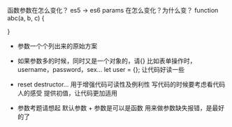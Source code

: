 函数参数在怎么变化？
es5 -> es6 params 在怎么变化？为什么变？
function abc(a, b, c) {

}

- 参数一个个列出来的原始方案
- 如果参数多的时候，同时又是一个对象的，请{}
    比如表单操作时，username，password，sex...
    let user = {};
    让代码好读一些
- reset destructor...
    用于增强代码可读性及例利性
    写代码的时候要考虑看代码人的感受
    提供初值，让代码更加适用

- 参数考题请想起 默认参数 + 参数是可以是函数
    用来做参数缺失报错，是最好的了